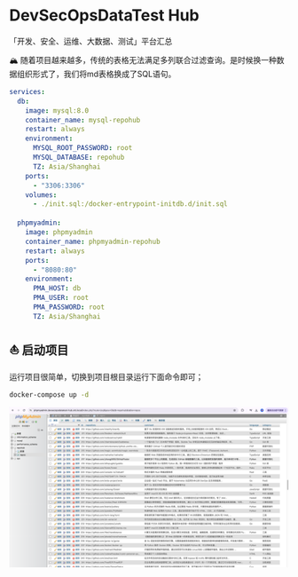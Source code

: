 # DevSecOpsDataTest Hub
「开发、安全、运维、大数据、测试」平台汇总

🏔️ 随着项目越来越多，传统的表格无法满足多列联合过滤查询。是时候换一种数据组织形式了，我们将md表格换成了SQL语句。

```yml
services:
  db:
    image: mysql:8.0
    container_name: mysql-repohub
    restart: always
    environment:
      MYSQL_ROOT_PASSWORD: root
      MYSQL_DATABASE: repohub
      TZ: Asia/Shanghai
    ports:
      - "3306:3306"
    volumes:
      - ./init.sql:/docker-entrypoint-initdb.d/init.sql

  phpmyadmin:
    image: phpmyadmin
    container_name: phpmyadmin-repohub
    restart: always
    ports:
      - "8080:80"
    environment:
      PMA_HOST: db
      PMA_USER: root
      PMA_PASSWORD: root
      TZ: Asia/Shanghai

```

## ⛵️ 启动项目

 运行项目很简单，切换到项目根目录运行下面命令即可；

```bash
docker-compose up -d
```

![image-20241215172302500](IMAGE/image-20241215172302500.png)
